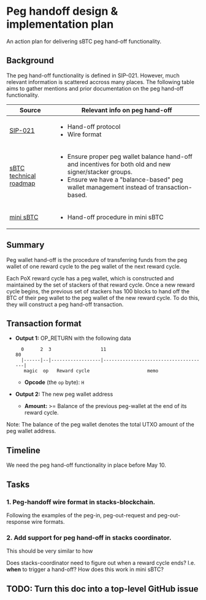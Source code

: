 # Peg handoff design & implementation plan
An action plan for delivering sBTC peg hand-off functionality.

## Background

The peg hand-off functionality is defined in SIP-021.
However, much relevant information is scattered accross many places.
The following table aims to gather mentions and prior documentation on the peg hand-off functionality.

| Source | Relevant info on peg hand-off |
|---------|---------|
| [SIP-021](https://github.com/stacksgov/sips/blob/56b73eada5ef1b72376f4a230949297b3edcc562/sips/sip-021/sip-021-trustless-two-way-peg-for-bitcoin.md) | <ul><li>Hand-off protocol</li><li>Wire format</li></ul> |
| [sBTC technical roadmap](https://docs.google.com/spreadsheets/d/1DwLNts95_4olTXKFI1sV7kF47UlvbpmdADfhUtZ9xJA/) | <ul><li>Ensure proper peg wallet balance hand-off and incentives for both old and new signer/stacker groups.</li><li> Ensure we have a "balance-based" peg wallet management instead of transaction-based. </li></ul>|
| [mini sBTC](https://docs.google.com/document/d/1R33gZupJg0KsY-vRZYbVFwTHRmq2BCIvyPIVeY0JyGM) | <ul><li>Hand-off procedure in mini sBTC</li></ul> |

## Summary
Peg wallet hand-off is the procedure of transferring funds from the peg wallet of one reward cycle to the peg wallet of the next reward cycle.

Each PoX reward cycle has a peg wallet, which is constructed and maintained by the set of stackers of that reward cycle.
Once a new reward cycle begins, the previous set of stackers has 100 blocks to hand off the BTC of their peg wallet
to the peg wallet of the new reward cycle. To do this, they will construct a peg hand-off transaction.

## Transaction format
- **Output 1:** OP_RETURN with the following data
    ```
      0      2  3                  11                                     80
      |------|--|------------------|--------------------------------------|
       magic  op   Reward cycle                     memo
    ```
  - **Opcode** (the `op` byte): `H`

- **Output 2:** The new peg wallet address
  - **Amount:** >= Balance of the previous peg-wallet at the end of its reward cycle.

Note: The balance of the peg wallet denotes the total UTXO amount of the peg wallet address.

## Timeline
We need the peg hand-off functionality in place before May 10.

## Tasks

### 1. Peg-handoff wire format in stacks-blockchain.
Following the examples of the peg-in, peg-out-request and peg-out-response wire formats.

### 2. Add support for peg hand-off in stacks coordinator.
This should be very similar to how

Does stacks-coordinator need to figure out when a reward cycle ends? I.e. **when** to trigger a hand-off?
How does this work in mini sBTC?


## TODO: Turn this doc into a top-level GitHub issue
